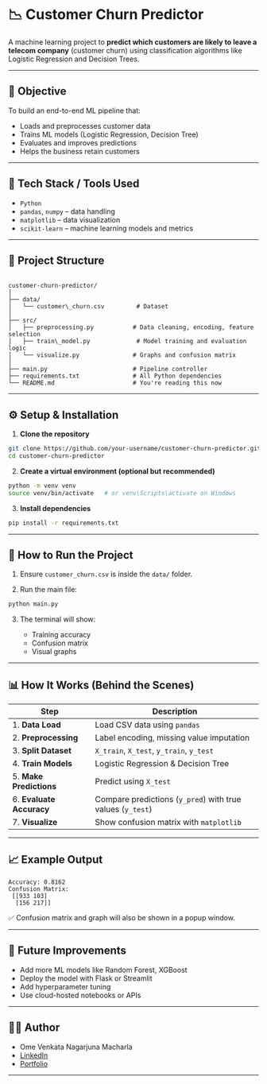 
# 📉 Customer Churn Predictor

A machine learning project to **predict which customers are likely to leave a telecom company** (customer churn) using classification algorithms like Logistic Regression and Decision Trees.

---

## 📌 Objective

To build an end-to-end ML pipeline that:
- Loads and preprocesses customer data
- Trains ML models (Logistic Regression, Decision Tree)
- Evaluates and improves predictions
- Helps the business retain customers

---

## 🧰 Tech Stack / Tools Used

- `Python`
- `pandas`, `numpy` – data handling
- `matplotlib` – data visualization
- `scikit-learn` – machine learning models and metrics

---

## 📁 Project Structure

```

customer-churn-predictor/
│
├── data/
│   └── customer\_churn.csv         # Dataset
│
├── src/
│   ├── preprocessing.py           # Data cleaning, encoding, feature selection
│   ├── train\_model.py             # Model training and evaluation logic
│   └── visualize.py               # Graphs and confusion matrix
│
├── main.py                        # Pipeline controller
├── requirements.txt               # All Python dependencies
└── README.md                      # You're reading this now

````

---

## ⚙️ Setup & Installation

1. **Clone the repository**

```bash
git clone https://github.com/your-username/customer-churn-predictor.git
cd customer-churn-predictor
````

2. **Create a virtual environment (optional but recommended)**

```bash
python -m venv venv
source venv/bin/activate   # or venv\Scripts\activate on Windows
```

3. **Install dependencies**

```bash
pip install -r requirements.txt
```

---

## 🚀 How to Run the Project

1. Ensure `customer_churn.csv` is inside the `data/` folder.

2. Run the main file:

```bash
python main.py
```

3. The terminal will show:

   * Training accuracy
   * Confusion matrix
   * Visual graphs

---

## 📊 How It Works (Behind the Scenes)

| Step                     | Description                                                |
| ------------------------ | ---------------------------------------------------------- |
| 1. **Data Load**         | Load CSV data using `pandas`                               |
| 2. **Preprocessing**     | Label encoding, missing value imputation                   |
| 3. **Split Dataset**     | `X_train`, `X_test`, `y_train`, `y_test`                   |
| 4. **Train Models**      | Logistic Regression & Decision Tree                        |
| 5. **Make Predictions**  | Predict using `X_test`                                     |
| 6. **Evaluate Accuracy** | Compare predictions (`y_pred`) with true values (`y_test`) |
| 7. **Visualize**         | Show confusion matrix with `matplotlib`                    |

---

## 📈 Example Output

```
Accuracy: 0.8162
Confusion Matrix:
 [[933 103]
  [156 217]]
```

✅ Confusion matrix and graph will also be shown in a popup window.

---

## 🔮 Future Improvements

* Add more ML models like Random Forest, XGBoost
* Deploy the model with Flask or Streamlit
* Add hyperparameter tuning
* Use cloud-hosted notebooks or APIs

---

## 🧑‍💻 Author

* Ome Venkata Nagarjuna Macharla
* [LinkedIn](https://www.linkedin.com/in/ome-venkata-nagarjuna-macharla)
* [Portfolio](https://ovn-portfolio.vercel.app/)

---